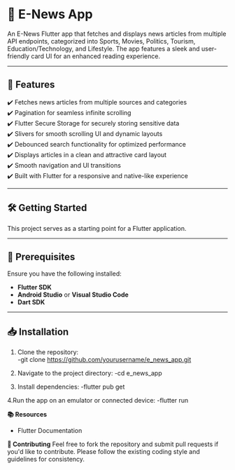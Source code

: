 # 📱 E-News App

An E-News Flutter app that fetches and displays news articles from multiple API endpoints, categorized into Sports, Movies, Politics, Tourism, Education/Technology, and Lifestyle. The app features a sleek and user-friendly card UI for an enhanced reading experience.

---

## 🚀 Features

✔️ Fetches news articles from multiple sources and categories  
✔️ Pagination for seamless infinite scrolling  
✔️ Flutter Secure Storage for securely storing sensitive data  
✔️ Slivers for smooth scrolling UI and dynamic layouts  
✔️ Debounced search functionality for optimized performance  
✔️ Displays articles in a clean and attractive card layout  
✔️ Smooth navigation and UI transitions  
✔️ Built with Flutter for a responsive and native-like experience  

---

## 🛠️ Getting Started

This project serves as a starting point for a Flutter application.

---

## 📌 Prerequisites

Ensure you have the following installed:

- **Flutter SDK**  
- **Android Studio** or **Visual Studio Code**  
- **Dart SDK**  

---

## 📥 Installation

1. Clone the repository:  
   -git clone https://github.com/yourusername/e_news_app.git

2. Navigate to the project directory:
   -cd e_news_app
   
3. Install dependencies:
   -flutter pub get
   
4.Run the app on an emulator or connected device:
   -flutter run

**📚 Resources**
   - Flutter Documentation

**🤝 Contributing**
Feel free to fork the repository and submit pull requests if you'd like to contribute. Please follow the existing coding style and guidelines for consistency.
